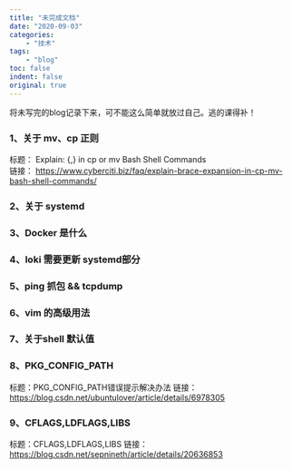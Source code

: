 ```yaml
---
title: "未完成文档"
date: "2020-09-03"
categories:
    - "技术"
tags:
    - "blog"
toc: false
indent: false
original: true
---
```


将未写完的blog记录下来，可不能这么简单就放过自己。逃的课得补！

### 1、关于 mv、cp 正则

标题：   Explain: {,} in cp or mv Bash Shell Commands  
链接：   <https://www.cyberciti.biz/faq/explain-brace-expansion-in-cp-mv-bash-shell-commands/>

### 2、关于 systemd

### 3、Docker 是什么

### 4、loki 需要更新 systemd部分

### 5、ping 抓包 && tcpdump

### 6、vim 的高级用法

### 7、关于shell 默认值

### 8、PKG_CONFIG_PATH

标题：PKG_CONFIG_PATH错误提示解决办法
链接：<https://blog.csdn.net/ubuntulover/article/details/6978305>

### 9、CFLAGS,LDFLAGS,LIBS

标题：CFLAGS,LDFLAGS,LIBS
链接：<https://blog.csdn.net/sepnineth/article/details/20636853>